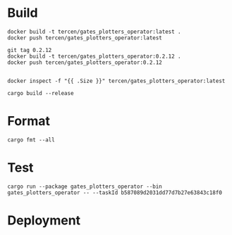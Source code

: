 # Build

```shell 
docker build -t tercen/gates_plotters_operator:latest .
docker push tercen/gates_plotters_operator:latest

git tag 0.2.12
docker build -t tercen/gates_plotters_operator:0.2.12 .
docker push tercen/gates_plotters_operator:0.2.12


docker inspect -f "{{ .Size }}" tercen/gates_plotters_operator:latest
```

```shell
cargo build --release
```


# Format
```shell
cargo fmt --all
```

# Test

```shell
cargo run --package gates_plotters_operator --bin gates_plotters_operator -- --taskId b587089d2031dd77d7b27e63843c18f0
```

# Deployment


